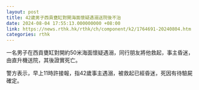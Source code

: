 ```yaml
---
layout: post
title: 42歲男子西貢甕缸對開海面懷疑遇溺送院後不治
date: 2024-08-04 17:55:13.000000000 +08:00
link: https://news.rthk.hk/rthk/ch/component/k2/1764691-20240804.htm
categories: rthk
---
```


一名男子在西貢甕缸對開約50米海面懷疑遇溺，同行朋友將他救起，事主昏迷，由直升機送院，其後證實死亡。

警方表示，早上11時許接報，指42歲事主遇溺，被救起已經昏迷，死因有待驗屍確定。
